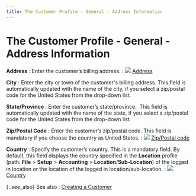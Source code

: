 ```yaml
---
title: The Customer Profile - General - Address Information
---
```


# The Customer Profile - General - Address Information


**Address**
: Enter the customer’s billing address.
: ![]({{site.mc_baseurl}}/img/lens.gif) [Address]({{site.mc_baseurl}}/customer-details/customer-billing-information/address_billing.html)


**City**
: Enter the city or town of the customer's billing  address. This field is automatically updated with the name of the city,  if you select a zip/postal code for the United States from the drop-down  list.


**State/Province**
: Enter the customer’s state/province.  This  field is automatically updated with the name of the state, if you select  a zip/postal code for the United States from the drop-down list.


**Zip/Postal Code**
: Enter the customer’s zip/postal code. This field  is mandatory if you choose the country as United States.
: ![]({{site.mc_baseurl}}/img/lens.gif) [Zip/Postal  code]({{site.mc_baseurl}}/customer-details/customer-billing-information/zip_postal_code_us_fips_billing.html)


**Country**
: Specify the customer’s country. This is a mandatory  field. By default, this field displays the country specified in the **Location** profile (path: **File**  > **Setup** > **Accounting**  > **Location**/**Sub-Location**)  of the logged in location or the location of the logged in location/sub-location.
: ![]({{site.mc_baseurl}}/img/lens.gif) [Country]({{site.mc_baseurl}}/customer-details/customer-billing-information/country_billing.html)


{:.see_also}
See also
: [Creating a Customer]({{site.mc_baseurl}}/creating-a-customer/creating_a_customer.html)
